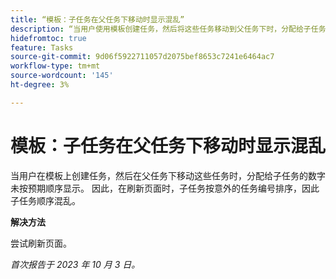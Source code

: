 ```yaml
---
title: “模板：子任务在父任务下移动时显示混乱”
description: “当用户使用模板创建任务，然后将这些任务移动到父任务下时，分配给子任务的编号未按预期顺序显示。 因此，在刷新页面时，子任务按意外的任务编号排序，因此子任务顺序混乱。”
hidefromtoc: true
feature: Tasks
source-git-commit: 9d06f5922711057d2075bef8653c7241e6464ac7
workflow-type: tm+mt
source-wordcount: '145'
ht-degree: 3%

---
```



# 模板：子任务在父任务下移动时显示混乱

当用户在模板上创建任务，然后在父任务下移动这些任务时，分配给子任务的数字未按预期顺序显示。 因此，在刷新页面时，子任务按意外的任务编号排序，因此子任务顺序混乱。

**解决方法**

尝试刷新页面。

_首次报告于 2023 年 10 月 3 日。_
